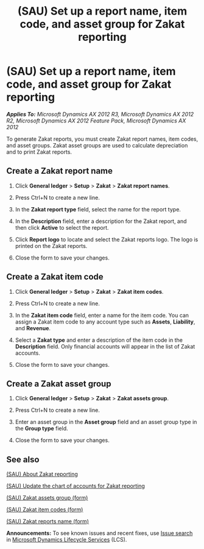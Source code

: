 ﻿---
title: (SAU) Set up a report name, item code, and asset group for Zakat reporting
TOCTitle: (SAU) Set up a report name, item code, and asset group for Zakat reporting
ms:assetid: 5b247d76-8ab8-4a9b-ac4e-b29b6fcaa9ba
ms:mtpsurl: https://technet.microsoft.com/en-us/library/Hh209119(v=AX.60)
ms:contentKeyID: 36057557
ms.date: 04/18/2014
mtps_version: v=AX.60
f1_keywords:
- Saudi Arabia
- Zakat reporting
- asset group
- item code
- report name
---

# (SAU) Set up a report name, item code, and asset group for Zakat reporting 


_**Applies To:** Microsoft Dynamics AX 2012 R3, Microsoft Dynamics AX 2012 R2, Microsoft Dynamics AX 2012 Feature Pack, Microsoft Dynamics AX 2012_

To generate Zakat reports, you must create Zakat report names, item codes, and asset groups. Zakat asset groups are used to calculate depreciation and to print Zakat reports.

## Create a Zakat report name

1.  Click **General ledger** \> **Setup** \> **Zakat** \> **Zakat report names**.

2.  Press Ctrl+N to create a new line.

3.  In the **Zakat report type** field, select the name for the report type.

4.  In the **Description** field, enter a description for the Zakat report, and then click **Active** to select the report.

5.  Click **Report logo** to locate and select the Zakat reports logo. The logo is printed on the Zakat reports.

6.  Close the form to save your changes.

## Create a Zakat item code

1.  Click **General ledger** \> **Setup** \> **Zakat** \> **Zakat item codes**.

2.  Press Ctrl+N to create a new line.

3.  In the **Zakat item code** field, enter a name for the item code. You can assign a Zakat item code to any account type such as **Assets**, **Liability**, and **Revenue**.

4.  Select a **Zakat type** and enter a description of the item code in the **Description** field. Only financial accounts will appear in the list of Zakat accounts.

5.  Close the form to save your changes.

## Create a Zakat asset group

1.  Click **General ledger** \> **Setup** \> **Zakat** \> **Zakat assets group**.

2.  Press Ctrl+N to create a new line.

3.  Enter an asset group in the **Asset group** field and an asset group type in the **Group type** field.

4.  Close the form to save your changes.

## See also

[(SAU) About Zakat reporting](sau-about-zakat-reporting.md)

[(SAU) Update the chart of accounts for Zakat reporting](sau-update-the-chart-of-accounts-for-zakat-reporting.md)

[(SAU) Zakat assets group (form)](https://technet.microsoft.com/en-us/library/hh209579\(v=ax.60\))

[(SAU) Zakat item codes (form)](https://technet.microsoft.com/en-us/library/hh209664\(v=ax.60\))

[(SAU) Zakat reports name (form)](https://technet.microsoft.com/en-us/library/hh209400\(v=ax.60\))

  
**Announcements:** To see known issues and recent fixes, use [Issue search](http://go.microsoft.com/fwlink/?linkid=389258) in [Microsoft Dynamics Lifecycle Services](http://go.microsoft.com/fwlink/?linkid=306505) (LCS).

